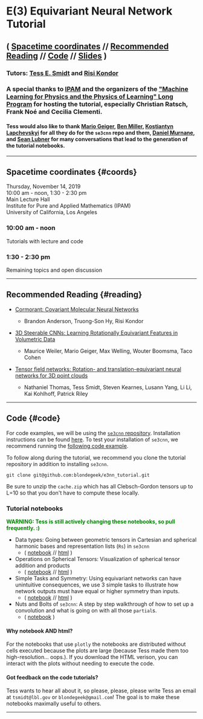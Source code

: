 # E(3) Equivariant Neural Network Tutorial
## ( [Spacetime coordinates](#coords) // [Recommended Reading](#reading) // [Code](#code) // [Slides](https://docs.google.com/presentation/d/1PznWO7HULKSal_fkPttho735UUmNgXXclIT6EQPaeCU/edit?usp=sharing) )

### Tutors: [Tess E. Smidt](https://crd.lbl.gov/departments/computational-science/ccmc/staff/alvarez-fellows/tess-smidt/) and [Risi Kondor](http://people.cs.uchicago.edu/~risi/)

### A special thanks to [IPAM](http://www.ipam.ucla.edu/) and the organizers of the ["Machine Learning for Physics and the Physics of Learning" Long Program](https://www.ipam.ucla.edu/programs/long-programs/machine-learning-for-physics-and-the-physics-of-learning/?tab=overview) for hosting the tutorial, especially Christian Ratsch, Frank No&#233; and Cecilia Clementi. 

#### Tess would also like to thank [Mario Geiger](https://mariogeiger.ch/), [Ben Miller](http://mathben.com/), [Kostiantyn Lapchevskyi](https://www.linkedin.com/in/klsky/) for all they do for the `se3cnn` repo and them, [Daniel Murnane](https://www.linkedin.com/in/daniel-murnane-01277031/), and [Sean Lubner](https://eta.lbl.gov/people/Sean-Lubner) for many conversations that lead to the generation of the tutorial notebooks.

* * *

## Spacetime coordinates {#coords}
Thursday, November 14, 2019
<br>
10:00 am - noon, 1:30 - 2:30 pm
<br>
Main Lecture Hall
<br>
Institute for Pure and Applied Mathematics (IPAM)
<br>
University of California, Los Angeles

### 10:00 am - noon
Tutorials with lecture and code

### 1:30 - 2:30 pm
Remaining topics and open discussion

* * *

## Recommended Reading {#reading}
* [Cormorant: Covariant Molecular Neural Networks](https://arxiv.org/abs/1906.04015)
  * Brandon Anderson, Truong-Son Hy, Risi Kondor

* [3D Steerable CNNs: Learning Rotationally Equivariant Features in Volumetric Data](https://arxiv.org/abs/1807.02547)
  * Maurice Weiler, Mario Geiger, Max Welling, Wouter Boomsma, Taco Cohen

* [Tensor field networks: Rotation- and translation-equivariant neural networks for 3D point clouds](https://arxiv.org/abs/1802.08219)
  * Nathaniel Thomas, Tess Smidt, Steven Kearnes, Lusann Yang, Li Li, Kai Kohlhoff, Patrick Riley

* * *

## Code {#code}
For code examples, we will be using the [`se3cnn` repository](https://github.com/mariogeiger/se3cnn). Installation instructions can be found [here](https://github.com/mariogeiger/se3cnn/#installation). To test your installation of `se3cnn`, we recommend running the [following code example](https://github.com/mariogeiger/se3cnn/blob/point/examples/point/tetris.py).

To follow along during the tutorial, we recommend you clone the tutorial repository in addition to installing `se3cnn`.
```
git clone git@github.com:blondegeek/e3nn_tutorial.git
```

Be sure to unzip the `cache.zip` which has all Clebsch-Gordon tensors up to L=10 so that you don't have to compute these locally.

### Tutorial notebooks
<font color="green"><b>WARNING: Tess is still actively changing these notebooks, so pull frequently. :) </b></font>
* Data types: Going between geometric tensors in Cartesian and spherical harmonic bases and representation lists (`Rs`) in `se3cnn`
  * ( [notebook](https://github.com/blondegeek/e3nn_tutorial/blob/master/data_types.ipynb) // [html](https://github.com/blondegeek/e3nn_tutorial/blob/master/data_types.html) )
* Operations on Spherical Tensors: Visualization of spherical tensor addition and products
  * ( [notebook](https://github.com/blondegeek/e3nn_tutorial/blob/master/operations_on_spherical_tensors.ipynb) // [html](https://github.com/blondegeek/e3nn_tutorial/blob/master/operations_on_spherical_tensors.html) )
* Simple Tasks and Symmetry: Using equivariant networks can have unintuitive consequences, we use 3 simple tasks to illustrate how network outputs must have equal or higher symmetry than inputs.
  * ( [notebook](https://github.com/blondegeek/e3nn_tutorial/blob/master/simple_tasks_and_symmetry.ipynb) // [html](https://github.com/blondegeek/e3nn_tutorial/blob/master/simple_tasks_and_symmetry.html) )
* Nuts and Bolts of `se3cnn`: A step by step walkthrough of how to set up a convolution and what is going on with all those `partial`s.
  * ( [notebook](https://github.com/blondegeek/e3nn_tutorial/blob/master/nuts_and_bolts_of_se3cnn.ipynb) )

#### Why notebook AND html?
For the notebooks that use `plotly` the notebooks are distributed without cells executed because the plots are large (because Tess made them too high-resolution... oops.). If you download the HTML verison, you can interact with the plots without needing to execute the code.

#### Got feedback on the code tutorials?
Tess wants to hear all about it, so please, please, please write Tess an email at `tsmidt@lbl.gov` or `blondegeek@gmail.com`! The goal is to make these notebooks maximally useful to others. 
* * *

